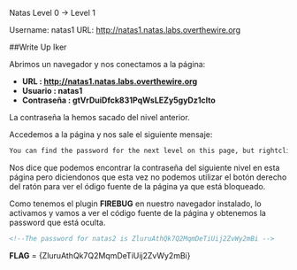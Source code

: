 Natas Level 0 → Level 1

Username: natas1
URL:      http://natas1.natas.labs.overthewire.org

##Write Up Iker

Abrimos un navegador y nos conectamos a la página: 

- **URL        : http://natas1.natas.labs.overthewire.org** 
- **Usuario    : natas1**
- **Contraseña : gtVrDuiDfck831PqWsLEZy5gyDz1clto**

La contraseña la hemos sacado del nivel anterior.

Accedemos a la página y nos sale el siguiente mensaje: 

```html
You can find the password for the next level on this page, but rightclicking has been blocked!
```

Nos dice que podemos encontrar la contraseña del siguiente nivel en esta página pero diciendonos que esta vez no podemos utilizar el botón derecho del ratón para ver el ódigo fuente de la página ya que está bloqueado.

Como tenemos el plugin **FIREBUG** en nuestro navegador instalado, lo activamos y vamos a ver el código fuente de la página y obtenemos la password que está oculta. 

```html
<!--The password for natas2 is ZluruAthQk7Q2MqmDeTiUij2ZvWy2mBi -->
```

**FLAG** = {ZluruAthQk7Q2MqmDeTiUij2ZvWy2mBi}
